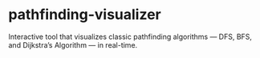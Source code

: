 # pathfinding-visualizer
Interactive tool that visualizes classic pathfinding algorithms — DFS, BFS, and Dijkstra’s Algorithm — in real-time.
